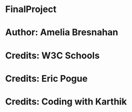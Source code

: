 # FinalProject
# Author: Amelia Bresnahan 
# Credits: W3C Schools 
# Credits: Eric Pogue 
# Credits: Coding with Karthik 
